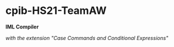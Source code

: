 # cpib-HS21-TeamAW

**IML Compiler**

_with the extension "Case Commands and Conditional Expressions"_